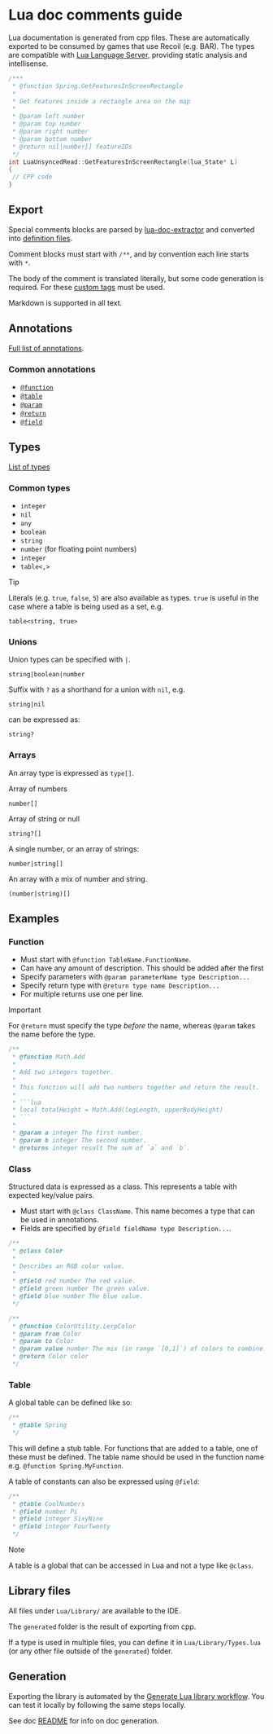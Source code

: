 # Lua doc comments guide

Lua documentation is generated from cpp files. These are automatically exported to be consumed by games that use Recoil (e.g. BAR). The types are compatible with [Lua Language Server](https://luals.github.io/), providing static analysis and intellisense.

```cpp
/***
 * @function Spring.GetFeaturesInScreenRectangle
 *
 * Get features inside a rectangle area on the map
 *
 * @param left number
 * @param top number
 * @param right number
 * @param bottom number
 * @return nil|number[] featureIDs
 */
int LuaUnsyncedRead::GetFeaturesInScreenRectangle(lua_State* L)
{
 // CPP code
}
```

## Export

Special comments blocks are parsed by [lua-doc-extractor]( https://github.com/rhys-vdw/lua-doc-extractor) and converted into [definition files](https://luals.github.io/wiki/definition-files/).

Comment blocks must start with `/**`, and by convention each line starts with `*`.

The body of the comment is translated literally, but some code generation is required. For these [custom tags](https://github.com/rhys-vdw/lua-doc-extractor?tab=readme-ov-file#custom-tags) must be used.

Markdown is supported in all text.

## Annotations

[Full list of annotations](https://luals.github.io/wiki/annotations/).

### Common annotations

- [`@function`](https://github.com/rhys-vdw/lua-doc-extractor?tab=readme-ov-file#function-name)
- [`@table`](https://github.com/rhys-vdw/lua-doc-extractor?tab=readme-ov-file#table-name)
- [`@param`](https://luals.github.io/wiki/annotations/#param)
- [`@return`](https://luals.github.io/wiki/annotations/#return)
- [`@field`](https://luals.github.io/wiki/annotations/#field)

## Types

[List of types](https://luals.github.io/wiki/annotations/#documenting-types)

### Common types

- `integer`
- `nil`
- `any`
- `boolean`
- `string`
- `number` (for floating point numbers)
- `integer`
- `table<,>`

> [!TIP]
> Literals (e.g. `true`, `false`, `5`) are also available as types. `true` is useful in the case where a table is being used as a set, e.g.
> ```
> table<string, true>
> ```

### Unions

Union types can be specified with `|`.

```
string|boolean|number
```

Suffix with `?` as a shorthand for a union with `nil`, e.g.

```
string|nil
```
can be expressed as:
```
string?
```

### Arrays

An array type is expressed as `type[]`.

Array of numbers
```
number[]
```
Array of string or null
```
string?[]
```
A single number, or an array of strings:
```
number|string[]
```
An array with a mix of number and string.
```
(number|string)[]
```

## Examples

### Function

- Must start with `@function TableName.FunctionName`.
- Can have any amount of description. This should be added after the first 
- Specify parameters with `@param parameterName type Description...`
- Specify return type with `@return type name Description...`
- For multiple returns use one per line.

> [!IMPORTANT]
> For `@return` must specify the type _before_ the name, whereas `@param` takes the name before the type.

```cpp
/**
 * @function Math.Add
 * 
 * Add two integers together.
 * 
 * This function will add two numbers together and return the result.
 * 
 * ```lua
 * local totalHeight = Math.Add(legLength, upperBodyHeight)
 * ```
 * 
 * @param a integer The first number.
 * @param b integer The second number.
 * @returns integer result The sum of `a` and `b`.
```

### Class

Structured data is expressed as a class. This represents a table with expected key/value pairs.

- Must start with `@class ClassName`. This name becomes a type that can be used in annotations.
- Fields are specified by `@field fieldName type Description...`.

```cpp
/**
 * @class Color
 * 
 * Describes an RGB color value.
 * 
 * @field red number The red value.
 * @field green number The green value.
 * @field blue number The blue value.
 */

/**
 * @function ColorUtility.LerpColor
 * @param from Color
 * @param to Color
 * @param value number The mix (in range `[0,1]`) of colors to combine. `1` will return `to` and `0` will return `from`.
 * @return Color color
 */
```

### Table

A global table can be defined like so:

```cpp
/**
 * @table Spring
 */
```

This will define a stub table. For functions that are added to a table, one of these must be defined. The table name should be used in the function name e.g. `@function Spring.MyFunction`.

A table of constants can also be expressed using `@field`:

```cpp
/**
 * @table CoolNumbers
 * @field number Pi
 * @field integer SixyNine
 * @field integer FourTwenty
 */
```

> [!NOTE]
> A table is a global that can be accessed in Lua and not a type like `@class`.

## Library files

All files under `Lua/Library/` are available to the IDE.

The `generated` folder is the result of exporting from cpp.

If a type is used in multiple files, you can define it in `Lua/Library/Types.lua` (or any other file outside of the `generated`) folder.

## Generation

Exporting the library is automated by the [Generate Lua library workflow](.github/workflows/generate-lua-library.yml). You can test it locally by following the same steps locally.

See doc [README](/doc/site/README.md) for info on doc generation.